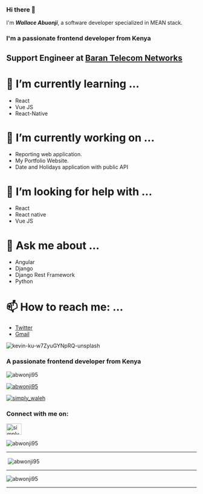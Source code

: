 ### Hi there 👋
I'm ***Wallace Abuonji***, a software developer specialized in MEAN stack.
<h3 align="left">I'm a  passionate frontend developer from Kenya</h3>


##  Support Engineer at  [Baran Telecom Networks](https://btn-solutions.co.ke)


#

#  🌱 I’m currently learning ...

* React   
* Vue JS
* React-Native

# 🔭 I’m currently working on ...

* Reporting web application.
* My  Portfolio Website.
* Date and Holidays application with public API



# 🤔 I’m looking for help with ...

* React
* React native
* Vue JS

# 💬 Ask me about ...
* Angular
* Django 
* Django Rest Framework
* Python


# 📫 How to reach me: ...
* [Twitter](https://twitter.com/simply_waleh)
* [Gmail](abwonji95@gmail.com)


![kevin-ku-w7ZyuGYNpRQ-unsplash](https://user-images.githubusercontent.com/42781662/176272543-326cec75-4b73-4937-a0d9-bc133dfa59bc.jpg)



<!--
**abwonji95/abwonji95** is a ✨ _special_ ✨ repository because its `README.md` (this file) appears on your GitHub profile.

Here are some ideas to get you started:



- 👯 I’m looking to collaborate on ...



- 😄 Pronouns: ...
He
- ⚡ Fun fact: ...
-->
<h3 align="left">A passionate frontend developer from Kenya</h3>

<p align="left"> <img src="https://komarev.com/ghpvc/?username=abwonji95&label=Profile%20views&color=0e75b6&style=flat" alt="abwonji95" /> </p>

<p align="left"> <a href="https://github.com/ryo-ma/github-profile-trophy"><img src="https://github-profile-trophy.vercel.app/?username=abwonji95" alt="abwonji95" /></a> </p>

<p align="left"> <a href="https://twitter.com/simply_waleh" target="blank"><img src="https://img.shields.io/twitter/follow/simply_waleh?logo=twitter&style=for-the-badge" alt="simply_waleh" /></a> </p>

<h3 align="left">Connect with me on:</h3>
<p align="left">
  
  
  
<a href="https://twitter.com/simply_waleh" target="blank"><img align="center" src="https://raw.githubusercontent.com/rahuldkjain/github-profile-readme-generator/master/src/images/icons/Social/twitter.svg" alt="simply_waleh" height="30" width="40" /></a>
</p>





<p><img align="center" src="https://github-readme-stats.vercel.app/api/top-langs?username=abwonji95&show_icons=true&locale=en&layout=compact" alt="abwonji95" /></p>

---

<p>&nbsp;<img align="center" src="https://github-readme-stats.vercel.app/api?username=abwonji95&show_icons=true&locale=en" alt="abwonji95" /></p>

---


<p><img align="center" src="https://github-readme-streak-stats.herokuapp.com/?user=abwonji95&" alt="abwonji95" /></p>


---

